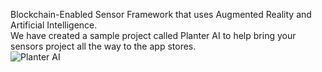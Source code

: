 Blockchain-Enabled Sensor Framework that uses Augmented Reality and Artificial Intelligence. <br>
We have created a sample project called Planter AI to help bring your sensors project all the way to the app stores. <br>
![Planter AI](https://user-images.githubusercontent.com/53659320/125875482-87cb61a8-d760-4aab-8900-33d657601fa9.png)
